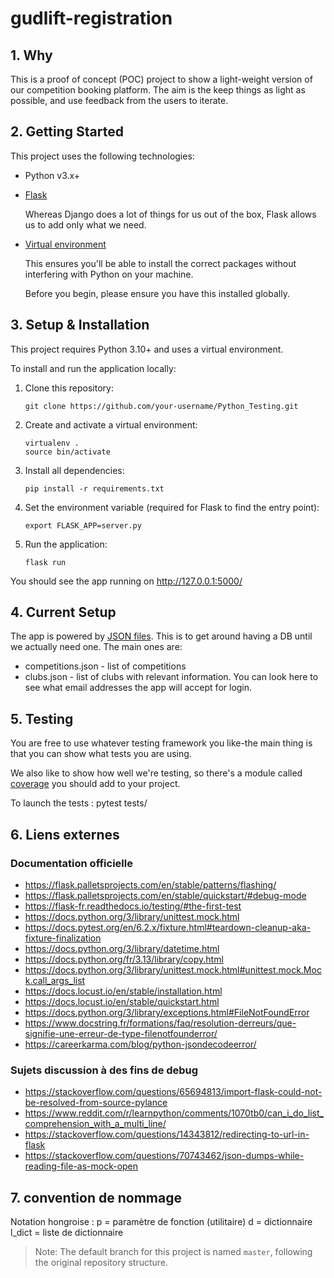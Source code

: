 # gudlift-registration

## 1. Why
This is a proof of concept (POC) project to show a light-weight version of our competition booking platform. The aim is the keep things as light as possible, and use feedback from the users to iterate.


## 2. Getting Started

This project uses the following technologies:

* Python v3.x+

* [Flask](https://flask.palletsprojects.com/en/1.1.x/)

    Whereas Django does a lot of things for us out of the box, Flask allows us to add only what we need. 
    

* [Virtual environment](https://virtualenv.pypa.io/en/stable/installation.html)

    This ensures you'll be able to install the correct packages without interfering with Python on your machine.

    Before you begin, please ensure you have this installed globally. 


## 3. Setup & Installation

This project requires Python 3.10+ and uses a virtual environment.

To install and run the application locally:

1. Clone this repository:
   ```
   git clone https://github.com/your-username/Python_Testing.git
   ```

2. Create and activate a virtual environment:
    ```
    virtualenv .
    source bin/activate
    ```

3. Install all dependencies:
    ```
    pip install -r requirements.txt
    ```

4. Set the environment variable (required for Flask to find the entry point):
    ```
    export FLASK_APP=server.py
    ```

5. Run the application:
    ```
    flask run
    ```

You should see the app running on http://127.0.0.1:5000/

## 4. Current Setup

The app is powered by [JSON files](https://www.tutorialspoint.com/json/json_quick_guide.htm). This is to get around having a DB until we actually need one. The main ones are:
    
* competitions.json - list of competitions
* clubs.json - list of clubs with relevant information. You can look here to see what email addresses the app will accept for login.

## 5. Testing

You are free to use whatever testing framework you like-the main thing is that you can show what tests you are using.

We also like to show how well we're testing, so there's a module called 
[coverage](https://coverage.readthedocs.io/en/coverage-5.1/) you should add to your project.


To launch the tests : pytest tests/

## 6. Liens externes

### Documentation officielle
- https://flask.palletsprojects.com/en/stable/patterns/flashing/
- https://flask.palletsprojects.com/en/stable/quickstart/#debug-mode
- https://flask-fr.readthedocs.io/testing/#the-first-test
- https://docs.python.org/3/library/unittest.mock.html
- https://docs.pytest.org/en/6.2.x/fixture.html#teardown-cleanup-aka-fixture-finalization
- https://docs.python.org/3/library/datetime.html
- https://docs.python.org/fr/3.13/library/copy.html
- https://docs.python.org/3/library/unittest.mock.html#unittest.mock.Mock.call_args_list
- https://docs.locust.io/en/stable/installation.html
- https://docs.locust.io/en/stable/quickstart.html
- https://docs.python.org/3/library/exceptions.html#FileNotFoundError
- https://www.docstring.fr/formations/faq/resolution-derreurs/que-signifie-une-erreur-de-type-filenotfounderror/
- https://careerkarma.com/blog/python-jsondecodeerror/





### Sujets discussion à des fins de debug
- https://stackoverflow.com/questions/65694813/import-flask-could-not-be-resolved-from-source-pylance
- https://www.reddit.com/r/learnpython/comments/1070tb0/can_i_do_list_comprehension_with_a_multi_line/
- https://stackoverflow.com/questions/14343812/redirecting-to-url-in-flask
- https://stackoverflow.com/questions/70743462/json-dumps-while-reading-file-as-mock-open

## 7. convention de nommage

Notation hongroise : 
p = paramètre de fonction (utilitaire)
d = dictionnaire
l_dict = liste de dictionnaire


>  Note: The default branch for this project is named `master`, following the original repository structure.


